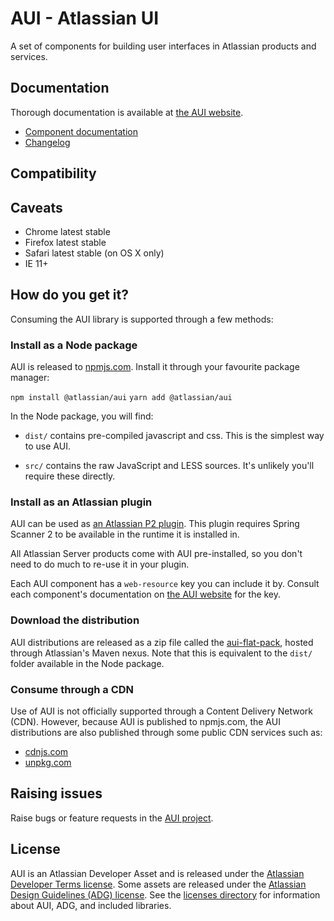 # AUI - Atlassian UI

A set of components for building user interfaces in Atlassian products and services.

## Documentation

Thorough documentation is available at [the AUI website](https://aui.atlassian.com/).

* [Component documentation](https://aui.atlassian.com/latest/)
* [Changelog](https://bitbucket.org/atlassian/aui/src/master/CHANGELOG.md?at=master)

## Compatibility

Caveats
-------

- Chrome latest stable
- Firefox latest stable
- Safari latest stable (on OS X only)
- IE 11+

## How do you get it?

Consuming the AUI library is supported through a few methods:

### Install as a Node package

AUI is released to [npmjs.com](https://www.npmjs.com/package/@atlassian/aui).
Install it through your favourite package manager:

`npm install @atlassian/aui`
`yarn add @atlassian/aui`

In the Node package, you will find:

  * `dist/` contains pre-compiled javascript and css. This is the simplest way to use AUI.

  * `src/` contains the raw JavaScript and LESS sources. It's unlikely you'll require these directly.

### Install as an Atlassian plugin

AUI can be used as [an Atlassian P2 plugin](https://developer.atlassian.com/server/framework/atlassian-sdk/plugin-framework/).
This plugin requires Spring Scanner 2 to be available in the runtime it is installed in.

All Atlassian Server products come with AUI pre-installed, so you don't need to do much to re-use it in your plugin.

Each AUI component has a `web-resource` key you can include it by. Consult each component's documentation
on [the AUI website](https://aui.atlassian.com/latest/) for the key.

### Download the distribution

AUI distributions are released as a zip file called the
[aui-flat-pack](https://packages.atlassian.com/maven-public/com/atlassian/aui/aui-flat-pack/), hosted
through Atlassian's Maven nexus.
Note that this is equivalent to the `dist/` folder available in the Node package.

### Consume through a CDN

Use of AUI is not officially supported through a Content Delivery Network (CDN).
However, because AUI is published to npmjs.com, the AUI distributions are also published through
some public CDN services such as:

* [cdnjs.com](https://cdnjs.com/libraries/aui)
* [unpkg.com](https://unpkg.com/@atlassian/aui@latest/)


## Raising issues

Raise bugs or feature requests in the [AUI project](https://ecosystem.atlassian.net/browse/AUI).

## License

AUI is an Atlassian Developer Asset and is released under the [Atlassian Developer Terms license](https://developer.atlassian.com/platform/marketplace/atlassian-developer-terms/).
Some assets are released under the [Atlassian Design Guidelines (ADG) license](https://atlassian.design/server/license/).
See the [licenses directory](https://bitbucket.org/atlassian/aui/src/master/licenses/) for information about AUI, ADG, and included libraries.
